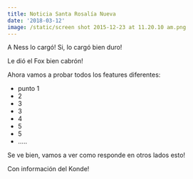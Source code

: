 ```yaml
---
title: Noticia Santa Rosalía Nueva
date: '2018-03-12'
image: /static/screen shot 2015-12-23 at 11.20.10 am.png
---
```

A Ness lo cargó! Si, lo cargó bien duro!

Le dió el Fox bien cabrón!

Ahora vamos a probar todos los features diferentes:

* punto 1
* 2
* 3
* 3
* 4
* 5
* 5
* .....

Se ve bien, vamos a ver como responde en otros lados esto!

Con información del Konde!

